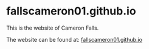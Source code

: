 # fallscameron01.github.io
This is the website of Cameron Falls.

The website can be found at: [fallscameron01.github.io](fallscameron01.github.io)